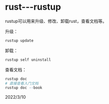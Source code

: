 # rust---rustup

rustup可以用来升级、修改、卸载rust，查看文档等。  

升级：  
```r
rustup update
```
卸载：  
```r
rustup self uninstall
```

查看文档：  
```r
rustup doc
# 直接查看入门文档
rustup doc --book
```


2022/3/10  
